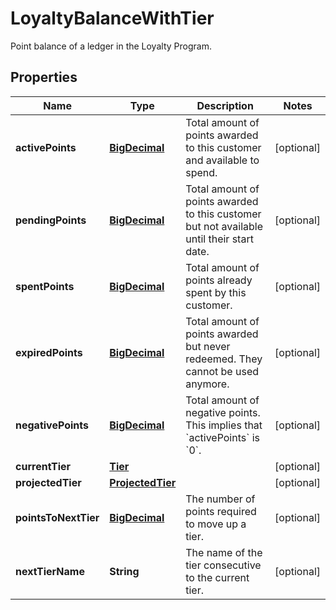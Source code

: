 

# LoyaltyBalanceWithTier

Point balance of a ledger in the Loyalty Program.
## Properties

Name | Type | Description | Notes
------------ | ------------- | ------------- | -------------
**activePoints** | [**BigDecimal**](BigDecimal.md) | Total amount of points awarded to this customer and available to spend. |  [optional]
**pendingPoints** | [**BigDecimal**](BigDecimal.md) | Total amount of points awarded to this customer but not available until their start date. |  [optional]
**spentPoints** | [**BigDecimal**](BigDecimal.md) | Total amount of points already spent by this customer. |  [optional]
**expiredPoints** | [**BigDecimal**](BigDecimal.md) | Total amount of points awarded but never redeemed. They cannot be used anymore. |  [optional]
**negativePoints** | [**BigDecimal**](BigDecimal.md) | Total amount of negative points. This implies that &#x60;activePoints&#x60; is &#x60;0&#x60;. |  [optional]
**currentTier** | [**Tier**](Tier.md) |  |  [optional]
**projectedTier** | [**ProjectedTier**](ProjectedTier.md) |  |  [optional]
**pointsToNextTier** | [**BigDecimal**](BigDecimal.md) | The number of points required to move up a tier. |  [optional]
**nextTierName** | **String** | The name of the tier consecutive to the current tier. |  [optional]



